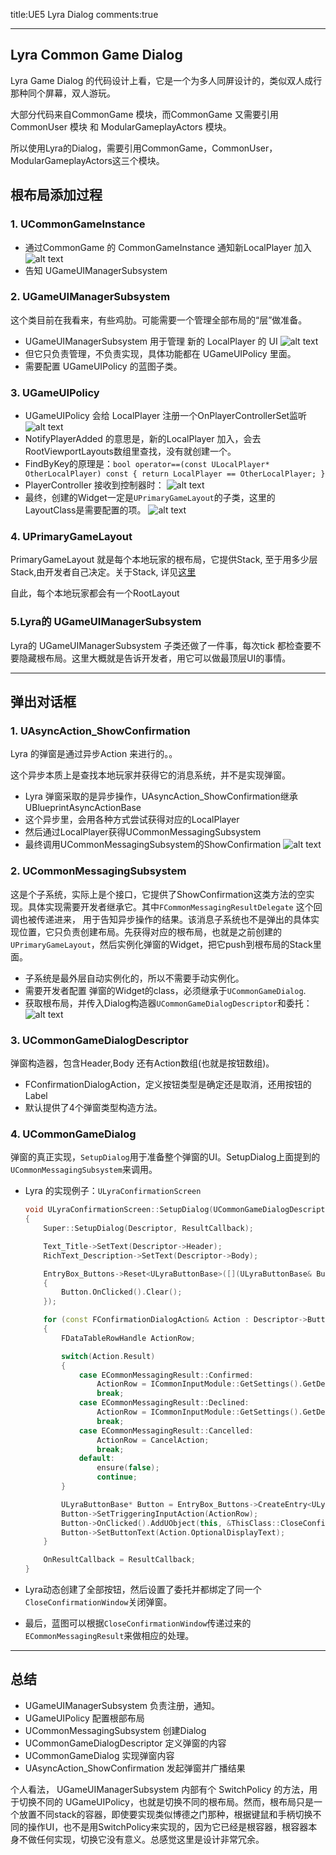 title:UE5 Lyra Dialog
comments:true

---


## Lyra Common Game Dialog

Lyra Game Dialog 的代码设计上看，它是一个为多人同屏设计的，类似双人成行那种同个屏幕，双人游玩。

大部分代码来自CommonGame 模块，而CommonGame 又需要引用CommonUser 模块 和 ModularGameplayActors 模块。

所以使用Lyra的Dialog，需要引用CommonGame，CommonUser，ModularGameplayActors这三个模块。

## 根布局添加过程

### 1. UCommonGameInstance

- 通过CommonGame 的 CommonGameInstance 通知新LocalPlayer 加入
  ![alt text](../assets/images/LyraDialog_image.png)
- 告知 UGameUIManagerSubsystem  

### 2. UGameUIManagerSubsystem

这个类目前在我看来，有些鸡肋。可能需要一个管理全部布局的“层”做准备。

- UGameUIManagerSubsystem 用于管理 新的 LocalPlayer 的 UI
  ![alt text](../assets/images/LyraDialog_image-1.png)
- 但它只负责管理，不负责实现，具体功能都在 UGameUIPolicy 里面。
- 需要配置 UGameUIPolicy 的蓝图子类。

### 3. UGameUIPolicy

- UGameUIPolicy 会给 LocalPlayer 注册一个OnPlayerControllerSet监听
  ![alt text](../assets/images/LyraDialog_image-2.png)
- NotifyPlayerAdded 的意思是，新的LocalPlayer 加入，会去RootViewportLayouts数组里查找，没有就创建一个。
- FindByKey的原理是：`bool operator==(const ULocalPlayer* OtherLocalPlayer) const { return LocalPlayer == OtherLocalPlayer; }`
- PlayerController 接收到控制器时：
  ![alt text](../assets/images/LyraDialog_image-4.png)
- 最终，创建的Widget一定是`UPrimaryGameLayout`的子类，这里的LayoutClass是需要配置的项。
  ![alt text](../assets/images/LyraDialog_image-3.png)

### 4. UPrimaryGameLayout

PrimaryGameLayout 就是每个本地玩家的根布局，它提供Stack, 至于用多少层Stack,由开发者自己决定。关于Stack, 详见[这里](./CommonUI/00How%20to%20setup%20CommonUI%20in%20UE5.4.2.zh.md)

自此，每个本地玩家都会有一个RootLayout

### 5.Lyra的 UGameUIManagerSubsystem

Lyra的 UGameUIManagerSubsystem 子类还做了一件事，每次tick 都检查要不要隐藏根布局。这里大概就是告诉开发者，用它可以做最顶层UI的事情。

---

## 弹出对话框

### 1. UAsyncAction_ShowConfirmation

Lyra 的弹窗是通过异步Action 来进行的。。

这个异步本质上是查找本地玩家并获得它的消息系统，并不是实现弹窗。

- Lyra 弹窗采取的是异步操作，UAsyncAction_ShowConfirmation继承UBlueprintAsyncActionBase
- 这个异步里，会用各种方式尝试获得对应的LocalPlayer
- 然后通过LocalPlayer获得UCommonMessagingSubsystem
- 最终调用UCommonMessagingSubsystem的ShowConfirmation
  ![alt text](../assets/images/LyraDialog_image-5.png)

### 2. UCommonMessagingSubsystem

这是个子系统，实际上是个接口，它提供了ShowConfirmation这类方法的空实现。具体实现需要开发者继承它。其中`FCommonMessagingResultDelegate` 这个回调也被传递进来， 用于告知异步操作的结果。该消息子系统也不是弹出的具体实现位置，它只负责创建布局。先获得对应的根布局，也就是之前创建的`UPrimaryGameLayout`，然后实例化弹窗的Widget，把它push到根布局的Stack里面。

- 子系统是最外层自动实例化的，所以不需要手动实例化。
- 需要开发者配置 弹窗的Widget的class，必须继承于`UCommonGameDialog`.
- 获取根布局，并传入Dialog构造器`UCommonGameDialogDescriptor`和委托：
  ![alt text](../assets/images/LyraDialog_image-6.png)


### 3. UCommonGameDialogDescriptor

弹窗构造器，包含Header,Body 还有Action数组(也就是按钮数组)。

- FConfirmationDialogAction，定义按钮类型是确定还是取消，还用按钮的Label
- 默认提供了4个弹窗类型构造方法。

### 4. UCommonGameDialog

弹窗的真正实现，`SetupDialog`用于准备整个弹窗的UI。SetupDialog上面提到的`UCommonMessagingSubsystem`来调用。

- Lyra 的实现例子：`ULyraConfirmationScreen`

    ```cpp
    void ULyraConfirmationScreen::SetupDialog(UCommonGameDialogDescriptor* Descriptor, FCommonMessagingResultDelegate ResultCallback)
    {
        Super::SetupDialog(Descriptor, ResultCallback);

        Text_Title->SetText(Descriptor->Header);
        RichText_Description->SetText(Descriptor->Body);

        EntryBox_Buttons->Reset<ULyraButtonBase>([](ULyraButtonBase& Button)
        {
            Button.OnClicked().Clear();
        });

        for (const FConfirmationDialogAction& Action : Descriptor->ButtonActions)
        {
            FDataTableRowHandle ActionRow;

            switch(Action.Result)
            {
                case ECommonMessagingResult::Confirmed:
                    ActionRow = ICommonInputModule::GetSettings().GetDefaultClickAction();
                    break;
                case ECommonMessagingResult::Declined:
                    ActionRow = ICommonInputModule::GetSettings().GetDefaultBackAction();
                    break;
                case ECommonMessagingResult::Cancelled:
                    ActionRow = CancelAction;
                    break;
                default:
                    ensure(false);
                    continue;
            }

            ULyraButtonBase* Button = EntryBox_Buttons->CreateEntry<ULyraButtonBase>();
            Button->SetTriggeringInputAction(ActionRow);
            Button->OnClicked().AddUObject(this, &ThisClass::CloseConfirmationWindow, Action.Result);
            Button->SetButtonText(Action.OptionalDisplayText);
        }

        OnResultCallback = ResultCallback;
    }
    ```
    
- Lyra动态创建了全部按钮，然后设置了委托并都绑定了同一个`CloseConfirmationWindow`关闭弹窗。
- 最后，蓝图可以根据`CloseConfirmationWindow`传递过来的`ECommonMessagingResult`来做相应的处理。

---

## 总结

- UGameUIManagerSubsystem 负责注册，通知。
- UGameUIPolicy 配置根部布局
- UCommonMessagingSubsystem 创建Dialog
- UCommonGameDialogDescriptor 定义弹窗的内容
- UCommonGameDialog 实现弹窗内容
- UAsyncAction_ShowConfirmation 发起弹窗并广播结果

个人看法， UGameUIManagerSubsystem 内部有个 SwitchPolicy 的方法，用于切换不同的 UGameUIPolicy，也就是切换不同的根布局。然而，根布局只是一个放置不同stack的容器，即使要实现类似博德之门那种，根据键鼠和手柄切换不同的操作UI，也不是用SwitchPolicy来实现的，因为它已经是根容器，根容器本身不做任何实现，切换它没有意义。总感觉这里是设计非常冗余。